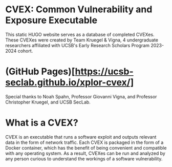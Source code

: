 # CVEX: Common Vulnerability and Exposure Executable

This static HUGO website serves as a database of completed CVEXes. These CVEXes were created by Team Kruegel & Vigna, 4 undergraduate researchers affiliated with UCSB's Early Research Scholars Program 2023-2024 cohort.

# (GitHub Pages)[https://ucsb-seclab.github.io/xplor-cvex/]

Special thanks to Noah Spahn, Professor Giovanni Vigna, and Professor Christopher Kruegel, and UCSB SecLab.

# What is a CVEX?
CVEX is an executable that runs a software exploit and outputs relevant data in the form of network traffic. Each CVEX is packaged in the form of a Docker container, which has the benefit of being convenient and compatible with any operating system. As a result, CVEXes can be run and analyzed by any person curious to understand the workings of a software vulnerability.